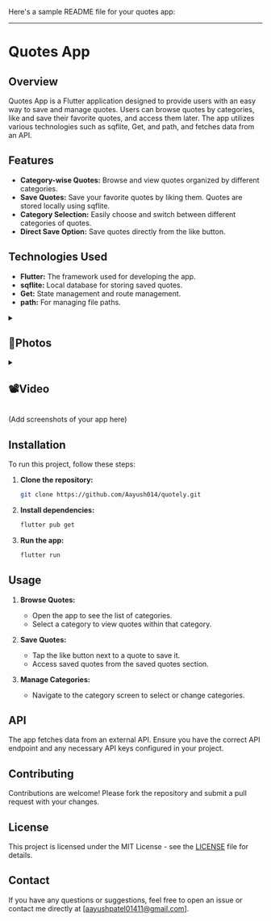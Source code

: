 Here's a sample README file for your quotes app:

---

# Quotes App

## Overview

Quotes App is a Flutter application designed to provide users with an easy way to save and manage quotes. Users can browse quotes by categories, like and save their favorite quotes, and access them later. The app utilizes various technologies such as sqflite, Get, and path, and fetches data from an API.

## Features

- **Category-wise Quotes:** Browse and view quotes organized by different categories.
- **Save Quotes:** Save your favorite quotes by liking them. Quotes are stored locally using sqflite.
- **Category Selection:** Easily choose and switch between different categories of quotes.
- **Direct Save Option:** Save quotes directly from the like button.

## Technologies Used

- **Flutter:** The framework used for developing the app.
- **sqflite:** Local database for storing saved quotes.
- **Get:** State management and route management.
- **path:** For managing file paths.

<details> 
  <summary><h2>📸Photos</h2></summary>
  <p>
    <table align="center">
  <tr>
    <td><img src="https://github.com/user-attachments/assets/c4d093af-56b8-4aa9-bcbc-6098cb6d2aef" alt="Image 2" width="180" height="auto"></td>
    <td><img src="https://github.com/user-attachments/assets/1a69448c-7ff8-499e-b037-6f9f706f34ae" alt="Image 2" width="180" height="auto"></td>
    <td><img src="https://github.com/user-attachments/assets/1205eb14-f81e-4101-b778-5de15aa81492" alt="Image 2" width="180" height="auto"></td>
    <td><img src="https://github.com/user-attachments/assets/190cb3ea-b89a-4c7e-839e-0ef6a6c8959a" alt="Image 2" width="180" height="auto"></td>
    <td><img src="https://github.com/user-attachments/assets/e7ca7577-fba9-4411-aa52-a92a1db5c951" alt="Image 2" width="180" height="auto"></td>
    </table>    
  </p>
  </details>
  <details> 
  <summary><h2>📽️Video</h2></summary>
  <p>
    <table align="center">
  <tr>
    <video src ="https://github.com/user-attachments/assets/7b96b247-f140-42d1-b25f-d42055d2fb8c"></video> </h1>
  </tr>
    </table>   
  </p>
  </details>

(Add screenshots of your app here)

## Installation

To run this project, follow these steps:

1. **Clone the repository:**
   ```sh
   git clone https://github.com/Aayush014/quotely.git
   ```

2. **Install dependencies:**
   ```sh
   flutter pub get
   ```

3. **Run the app:**
   ```sh
   flutter run
   ```

## Usage

1. **Browse Quotes:**
   - Open the app to see the list of categories.
   - Select a category to view quotes within that category.

2. **Save Quotes:**
   - Tap the like button next to a quote to save it.
   - Access saved quotes from the saved quotes section.

3. **Manage Categories:**
   - Navigate to the category screen to select or change categories.

## API

The app fetches data from an external API. Ensure you have the correct API endpoint and any necessary API keys configured in your project.

## Contributing

Contributions are welcome! Please fork the repository and submit a pull request with your changes.

## License

This project is licensed under the MIT License - see the [LICENSE](LICENSE) file for details.

## Contact

If you have any questions or suggestions, feel free to open an issue or contact me directly at [aayushpatel01411@gmail.com].

